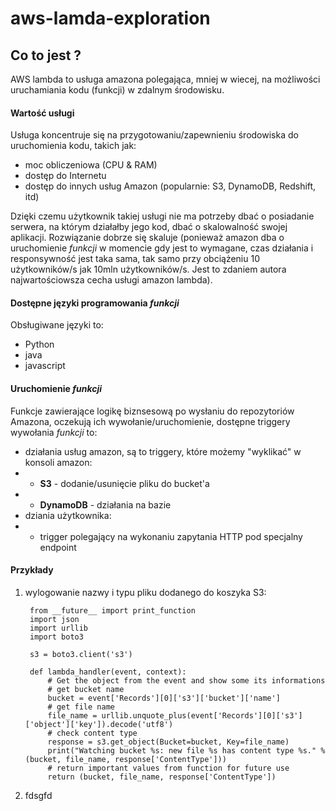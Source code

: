 # aws-lamda-exploration
## Co to jest ?
AWS lambda to usługa amazona polegająca, mniej w wiecej, na możliwości uruchamiania kodu (funkcji) w zdalnym środowisku.
  
#### Wartość usługi
Usługa koncentruje się na przygotowaniu/zapewnieniu środowiska do uruchomienia kodu, takich jak:

* moc obliczeniowa (CPU & RAM)
* dostęp do Internetu
* dostęp do innych usług Amazon (popularnie: S3, DynamoDB, Redshift, itd)

Dzięki czemu użytkownik takiej usługi nie ma potrzeby dbać o posiadanie serwera, na którym działałby jego kod, dbać o skalowalność swojej aplikacji. Rozwiązanie dobrze się skaluje (ponieważ amazon dba o uruchomienie *funkcji* w momencie gdy jest to wymagane, czas działania i responsywność jest taka sama, tak samo przy obciążeniu 10 użytkowników/s jak 10mln użytkowników/s. Jest to zdaniem autora najwartościowsza cecha usługi amazon lambda).

#### Dostępne języki programowania *funkcji*
Obsługiwane języki to:

* Python
* java
* javascript  

#### Uruchomienie *funkcji*
Funkcje zawierające logikę biznsesową po wysłaniu do repozytoriów Amazona, oczekują ich wywołanie/uruchomienie, dostępne triggery wywołania *funkcji* to:

* działania usług amazon, są to triggery, które możemy "wyklikać" w konsoli amazon:
* * **S3** - dodanie/usunięcie pliku do bucket'a
* * **DynamoDB** - działania na bazie
* dziania użytkownika:  
* * trigger polegający na wykonaniu zapytania HTTP pod specjalny endpoint


#### Przykłady

1. wylogowanie nazwy i typu pliku dodanego do koszyka S3:  
        
        from __future__ import print_function
        import json
        import urllib
        import boto3
    
        s3 = boto3.client('s3')
    
        def lambda_handler(event, context):
            # Get the object from the event and show some its informations
            # get bucket name
            bucket = event['Records'][0]['s3']['bucket']['name']
            # get file name
            file_name = urllib.unquote_plus(event['Records'][0]['s3']['object']['key']).decode('utf8')
            # check content type
            response = s3.get_object(Bucket=bucket, Key=file_name)
            print("Watching bucket %s: new file %s has content type %s." % (bucket, file_name, response['ContentType']))
            # return important values from function for future use
            return (bucket, file_name, response['ContentType'])
            
2. fdsgfd